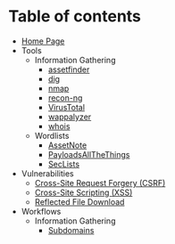 # Table of contents  
* [Home Page](README.md)  
* Tools  
  * Information Gathering  
    * [assetfinder](tools/information_gathering/assetfinder.md)  
    * [dig](tools/information_gathering/dig.md)  
    * [nmap](tools/information_gathering/nmap.md)  
    * [recon-ng](tools/information_gathering/recon-ng.md)  
    * [VirusTotal](tools/information_gathering/virustotal.md)
    * [wappalyzer](tools/information_gathering/wappalyzer.md)  
    * [whois](tools/information_gathering/whois.md)  
  * Wordlists  
    * [AssetNote](tools/wordlists/assetnote.md)  
    * [PayloadsAllTheThings](tools/wordlists/payloadsallthethings.md)  
    * [SecLists](tools/wordlists/seclists.md)  
* Vulnerabilities  
  * [Cross-Site Request Forgery (CSRF)](vulnerabilities/csrf/csrf.md)
  * [Cross-Site Scripting (XSS)](vulnerabilities/xss/xss.md)
  * [Reflected File Download](vulnerabilities/files/reflected_file_download.md)
* Workflows  
  * Information Gathering  
    * [Subdomains](workflows/information_gathering/subdomains.md)

